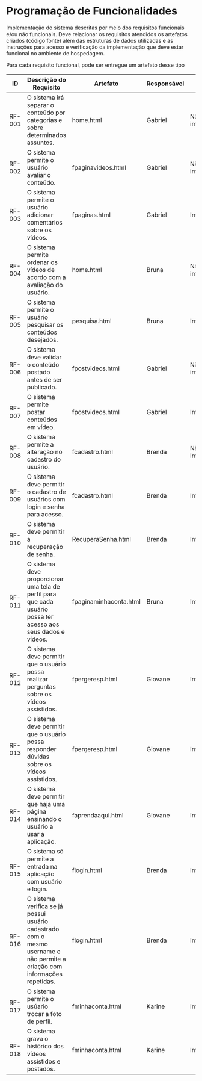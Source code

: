 # Programação de Funcionalidades

Implementação do sistema descritas por meio dos requisitos funcionais e/ou não funcionais. Deve relacionar os requisitos atendidos os artefatos criados (código fonte) além das estruturas de dados utilizadas e as instruções para acesso e verificação da implementação que deve estar funcional no ambiente de hospedagem.

Para cada requisito funcional, pode ser entregue um artefato desse tipo

|ID    | Descrição do Requisito  | Artefato | Responsável | Status
|------|-----------------------------------------|----|-------|---------|
|RF-001| O sistema irá separar o conteúdo por categorias e sobre determinados assuntos. | home.html | Gabriel | Não implementado
|RF-002| O sistema permite o usuário avaliar o conteúdo. | fpaginavideos.html | Gabriel | Não implementado
|RF-003| O sistema permite o usuário adicionar comentários sobre os vídeos. | fpaginas.html | Gabriel | Implementado
|RF-004| O sistema permite ordenar os vídeos de acordo com a avaliação do usuário. | home.html | Bruna | Não implementado
|RF-005| O sistema permite o usuário pesquisar os conteúdos desejados. | pesquisa.html | Bruna | Implementado
|RF-006| O sistema deve validar o conteúdo postado antes de ser publicado. | fpostvideos.html | Gabriel | Não implementado
|RF-007| O sistema permite postar conteúdos em vídeo. | fpostvideos.html | Gabriel | Implementado
|RF-008| O sistema permite a alteração no cadastro do usuário.  | fcadastro.html | Brenda | Não Implementado
|RF-009| O sistema deve permitir o cadastro de usuários com login e senha para acesso. | fcadastro.html | Brenda | Implementado
|RF-010| O sistema deve permitir a recuperação de senha.  | RecuperaSenha.html | Brenda | Implementado
|RF-011|O sistema deve proporcionar uma tela de perfil para que cada usuário possa ter acesso aos seus dados e vídeos. | fpaginaminhaconta.html | Bruna | Implementado
|RF-012|O sistema deve permitir que o usuário possa realizar perguntas sobre os vídeos assistidos. | fpergeresp.html | Giovane | Implementado
|RF-013|O sistema deve permitir que o usuário possa responder dúvidas sobre os vídeos assistidos. | fpergeresp.html | Giovane| Implementado
|RF-014|O sistema deve permitir que haja uma página ensinando o usuário a usar a aplicação. | faprendaaqui.html | Giovane| Implementado
|RF-015|O sistema só permite a entrada na aplicação com usuário e login. | flogin.html | Brenda| Implementado
|RF-016|O sistema verifica se já possui usuário cadastrado com o mesmo username e não permite a criação com informações repetidas. | flogin.html | Brenda| Implementado
|RF-017|O sistema permite o usúario trocar a foto de perfil. | fminhaconta.html | Karine| Implementado
|RF-018|O sistema grava o histórico dos vídeos assistidos e postados. | fminhaconta.html | Karine| Implementado






